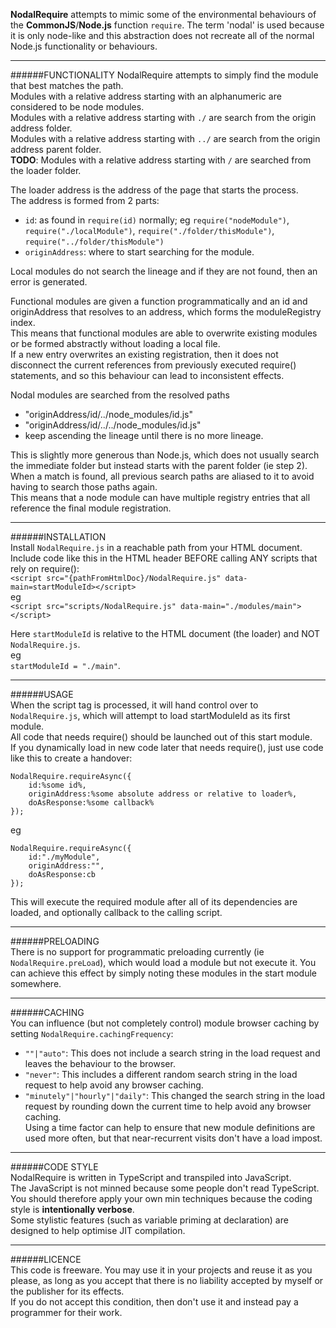 **NodalRequire** attempts to mimic some of the environmental behaviours of the **CommonJS**/**Node.js** function `require`.
The term 'nodal' is used because it is only node-like and this abstraction does not recreate all of the 
normal Node.js functionality or behaviours.  

***
######FUNCTIONALITY 
NodalRequire attempts to simply find the module that best matches the path.  
Modules with a relative address starting with an alphanumeric are considered to be node modules.  
Modules with a relative address starting with `./` are search from the origin address folder.  
Modules with a relative address starting with `../` are search from the origin address parent folder.  
**TODO**: Modules with a relative address starting with `/` are searched from the loader folder.  
  
The loader address is the address of the page that starts the process.  
The address is formed from 2 parts:   
* `id`: as found in `require(id)` normally; eg `require("nodeModule")`, `require("./localModule")`, `require("./folder/thisModule")`, `require("../folder/thisModule")`  
* `originAddress`: where to start searching for the module.  
  
Local modules do not search the lineage and if they are not found, then an error is generated.  
  
Functional modules are given a function programmatically and an id and originAddress that resolves to an address, which forms the moduleRegistry index.  
This means that functional modules are able to overwrite existing modules or be formed abstractly without loading a local file.  
If a new entry overwrites an existing registration, then it does not disconnect the current references from previously executed require() statements, and so this behaviour can lead to inconsistent effects.  

Nodal modules are searched from the resolved paths   
* "originAddress/id/../node_modules/id.js"  
* "originAddress/id/../../node_modules/id.js"  
* keep ascending the lineage until there is no more lineage.  

This is slightly more generous than Node.js, which does not usually search the immediate folder but instead starts with the parent folder (ie step 2).  
When a match is found, all previous search paths are aliased to it to avoid having to search those paths again.  
This means that a node module can have multiple registry entries that all reference the final module registration.  

***  
######INSTALLATION  
Install `NodalRequire.js` in a reachable path from your HTML document.  
Include code like this in the HTML header BEFORE calling ANY scripts that rely on require():   
   `<script src="{pathFromHtmlDoc}/NodalRequire.js" data-main=startModuleId></script>`  
eg  
   `<script src="scripts/NodalRequire.js" data-main="./modules/main"></script>`  

Here `startModuleId` is relative to the HTML document (the loader) and NOT `NodalRequire.js`.  
eg  
   `startModuleId = "./main"`.  

***  
######USAGE  
When the script tag is processed, it will hand control over to `NodalRequire.js`, which will attempt to load startModuleId as its first module.  
All code that needs require() should be launched out of this start module.  
If you dynamically load in new code later that needs require(), just use code like this to create a handover:  
```
NodalRequire.requireAsync({  
	id:%some id%,  
	originAddress:%some absolute address or relative to loader%,  
	doAsResponse:%some callback%  
});  
```
eg  
```
NodalRequire.requireAsync({  
	id:"./myModule",  
	originAddress:"",  
	doAsResponse:cb  
});  
```
This will execute the required module after all of its dependencies are loaded, and optionally callback to the calling script.  

***  
######PRELOADING  
There is no support for programmatic preloading currently (ie `NodalRequire.preLoad`), which would load a module but not execute it.
You can achieve this effect by simply noting these modules in the start module somewhere.

***  
######CACHING  
You can influence (but not completely control) module browser caching by setting `NodalRequire.cachingFrequency`:  
* `""|"auto"`: This does not include a search string in the load request and leaves the behaviour to the browser.  
* `"never"`: This includes a different random search string in the load request to help avoid any browser caching.  
* `"minutely"|"hourly"|"daily"`: This changed the search string in the load request by rounding down the current time to help avoid any browser caching.  
Using a time factor can help to ensure that new module definitions are used more often, but that near-recurrent visits don't have a load impost.  

***  
######CODE STYLE  
NodalRequire is written in TypeScript and transpiled into JavaScript.  
The JavaScript is not minned because some people don't read TypeScript.  
You should therefore apply your own min techniques because the coding style is **intentionally verbose**.  
Some stylistic features (such as variable priming at declaration) are designed to help optimise JIT compilation.  

***
######LICENCE  
This code is freeware. You may use it in your projects and reuse it as you please, as long as you accept that there is no liability accepted by myself or the publisher for its effects.  
If you do not accept this condition, then don't use it and instead pay a programmer for their work.  
